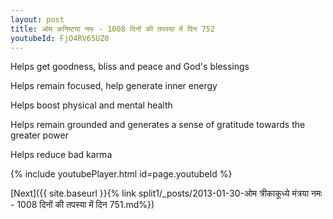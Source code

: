 ```yaml
---
layout: post
title: ओम कनिष्टया नमः - 1008 दिनों की तपस्या में दिन 752
youtubeId: FjO4RV65UZ0
---
```

 
 
Helps get goodness, bliss and peace and God's blessings
 
Helps remain focused, help generate inner energy 
 
Helps boost physical and mental health 
 
Helps remain grounded and generates a sense of gratitude towards the greater power 
 
Helps reduce bad karma
 
 
 
 


{% include youtubePlayer.html id=page.youtubeId %}
 
[Next]({{ site.baseurl }}{% link  split1/_posts/2013-01-30-ओम त्रीकाकूध्ये मंत्रया नमः - 1008 दिनों की तपस्या में दिन 751.md%})
 
